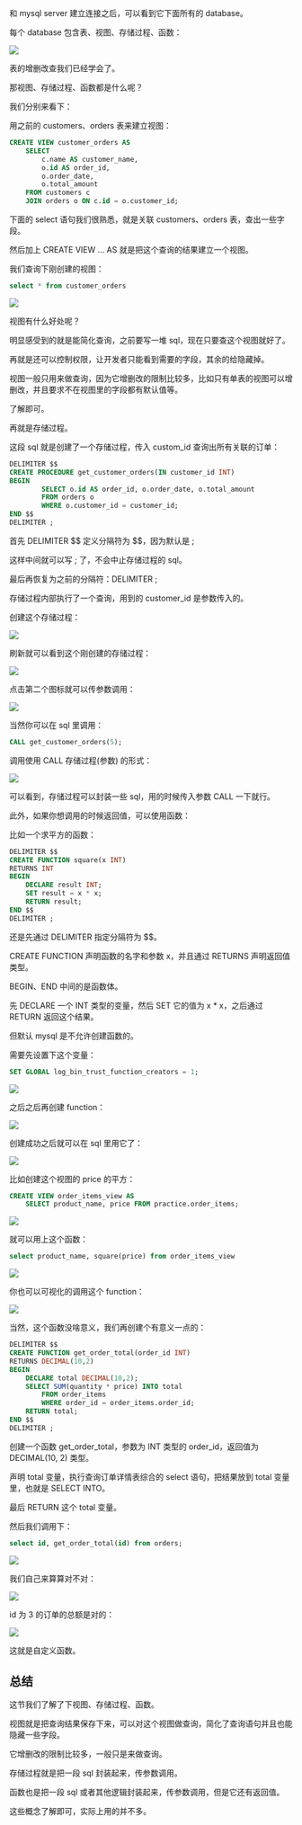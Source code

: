 ﻿和 mysql server 建立连接之后，可以看到它下面所有的 database。

每个 database 包含表、视图、存储过程、函数：

![](https://p1-juejin.byteimg.com/tos-cn-i-k3u1fbpfcp/97557d444a2446769c21b93976c58121~tplv-k3u1fbpfcp-watermark.image?)

表的增删改查我们已经学会了。

那视图、存储过程、函数都是什么呢？

我们分别来看下：

用之前的 customers、orders 表来建立视图：

```sql
CREATE VIEW customer_orders AS 
    SELECT 
        c.name AS customer_name, 
        o.id AS order_id, 
        o.order_date, 
        o.total_amount
    FROM customers c
    JOIN orders o ON c.id = o.customer_id;
```

下面的 select 语句我们很熟悉，就是关联 customers、orders 表，查出一些字段。

然后加上 CREATE VIEW ... AS 就是把这个查询的结果建立一个视图。

我们查询下刚创建的视图：

```sql
select * from customer_orders
```

![](https://p6-juejin.byteimg.com/tos-cn-i-k3u1fbpfcp/a744c384856142cb9849d82839295fa8~tplv-k3u1fbpfcp-watermark.image?)

视图有什么好处呢？

明显感受到的就是能简化查询，之前要写一堆 sql，现在只要查这个视图就好了。

再就是还可以控制权限，让开发者只能看到需要的字段，其余的给隐藏掉。

视图一般只用来做查询，因为它增删改的限制比较多，比如只有单表的视图可以增删改，并且要求不在视图里的字段都有默认值等。

了解即可。

再就是存储过程。

这段 sql 就是创建了一个存储过程，传入 custom\_id 查询出所有关联的订单：

```sql
DELIMITER $$
CREATE PROCEDURE get_customer_orders(IN customer_id INT)
BEGIN
        SELECT o.id AS order_id, o.order_date, o.total_amount
        FROM orders o
		WHERE o.customer_id = customer_id;
END $$
DELIMITER ;
```

首先 DELIMITER \$\$ 定义分隔符为 \$\$，因为默认是 ;

这样中间就可以写 ; 了，不会中止存储过程的 sql。

最后再恢复为之前的分隔符：DELIMITER ;

存储过程内部执行了一个查询，用到的 customer\_id 是参数传入的。

创建这个存储过程：

![](https://p6-juejin.byteimg.com/tos-cn-i-k3u1fbpfcp/968a0bd7d21d44d9b50a3351e3b6e305~tplv-k3u1fbpfcp-watermark.image?)

刷新就可以看到这个刚创建的存储过程：

![](https://p1-juejin.byteimg.com/tos-cn-i-k3u1fbpfcp/4b357a81cae34c32bf0957e2d6c9c958~tplv-k3u1fbpfcp-watermark.image?)

点击第二个图标就可以传参数调用：

![](https://p1-juejin.byteimg.com/tos-cn-i-k3u1fbpfcp/b7f800792e654f999b5c7e6183328b5c~tplv-k3u1fbpfcp-watermark.image?)

当然你可以在 sql 里调用：

```sql
CALL get_customer_orders(5);
```

调用使用 CALL 存储过程(参数) 的形式：

![](https://p6-juejin.byteimg.com/tos-cn-i-k3u1fbpfcp/b1958a5c84d74e6690bc651e2908a70d~tplv-k3u1fbpfcp-watermark.image?)

可以看到，存储过程可以封装一些 sql，用的时候传入参数 CALL 一下就行。

此外，如果你想调用的时候返回值，可以使用函数：

比如一个求平方的函数：

```sql
DELIMITER $$
CREATE FUNCTION square(x INT)
RETURNS INT
BEGIN
    DECLARE result INT;
    SET result = x * x;
    RETURN result;
END $$
DELIMITER ;
```

还是先通过 DELIMITER 指定分隔符为 \$\$。

CREATE FUNCTION 声明函数的名字和参数 x，并且通过 RETURNS 声明返回值类型。

BEGIN、END 中间的是函数体。

先 DECLARE 一个 INT 类型的变量，然后 SET 它的值为 x \* x，之后通过 RETURN 返回这个结果。

但默认 mysql 是不允许创建函数的。

需要先设置下这个变量：

```sql
SET GLOBAL log_bin_trust_function_creators = 1;
```

![](https://p9-juejin.byteimg.com/tos-cn-i-k3u1fbpfcp/72f3b5d2b695469b81c8cb742b3abc1b~tplv-k3u1fbpfcp-watermark.image?)

之后之后再创建 function：

![](https://p6-juejin.byteimg.com/tos-cn-i-k3u1fbpfcp/553524ecde574780bdf7250c5d1753b9~tplv-k3u1fbpfcp-watermark.image?)

创建成功之后就可以在 sql 里用它了：

![](https://p6-juejin.byteimg.com/tos-cn-i-k3u1fbpfcp/7c5a5d773fd441848c84450b78b92dd3~tplv-k3u1fbpfcp-watermark.image?)

比如创建这个视图的 price 的平方：
```sql
CREATE VIEW order_items_view AS 
    SELECT product_name, price FROM practice.order_items;
```

![](https://p9-juejin.byteimg.com/tos-cn-i-k3u1fbpfcp/86a4e4b5291345db82a24af6645a8529~tplv-k3u1fbpfcp-watermark.image?)

就可以用上这个函数：

```sql
select product_name, square(price) from order_items_view
```

![](https://p3-juejin.byteimg.com/tos-cn-i-k3u1fbpfcp/6d017e9a9dfb49c3aafa8a46df7cf3d8~tplv-k3u1fbpfcp-watermark.image?)

你也可以可视化的调用这个 function：

![](https://p6-juejin.byteimg.com/tos-cn-i-k3u1fbpfcp/0cdc27e41ff440d2b66529c3c817198a~tplv-k3u1fbpfcp-watermark.image?)

当然，这个函数没啥意义，我们再创建个有意义一点的：

```sql
DELIMITER $$
CREATE FUNCTION get_order_total(order_id INT)
RETURNS DECIMAL(10,2)
BEGIN
	DECLARE total DECIMAL(10,2);
	SELECT SUM(quantity * price) INTO total
		FROM order_items
		WHERE order_id = order_items.order_id;
	RETURN total;
END $$
DELIMITER ;
```

创建一个函数  get\_order\_total，参数为 INT 类型的 order\_id，返回值为 DECIMAL(10, 2) 类型。

声明 total 变量，执行查询订单详情表综合的 select 语句，把结果放到 total 变量里，也就是 SELECT INTO。

最后 RETURN 这个 total 变量。

然后我们调用下：
```sql
select id, get_order_total(id) from orders;
```
![](https://p3-juejin.byteimg.com/tos-cn-i-k3u1fbpfcp/7f444958cfd846c48324e1d30e6ace83~tplv-k3u1fbpfcp-watermark.image?)

我们自己来算算对不对：

![](https://p1-juejin.byteimg.com/tos-cn-i-k3u1fbpfcp/4e7c71045af044508600b0d4f4c91f83~tplv-k3u1fbpfcp-watermark.image?)

id 为 3 的订单的总额是对的：

![](https://p3-juejin.byteimg.com/tos-cn-i-k3u1fbpfcp/d142d163654b4ab0b9147738a702e05e~tplv-k3u1fbpfcp-watermark.image?)

这就是自定义函数。

## 总结

这节我们了解了下视图、存储过程、函数。

视图就是把查询结果保存下来，可以对这个视图做查询，简化了查询语句并且也能隐藏一些字段。

它增删改的限制比较多，一般只是来做查询。

存储过程就是把一段 sql 封装起来，传参数调用。

函数也是把一段 sql 或者其他逻辑封装起来，传参数调用，但是它还有返回值。

这些概念了解即可，实际上用的并不多。
